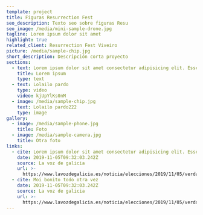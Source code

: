 ```yaml
---
template: project
title: Figuras Resurrection Fest
seo_description: Texto seo sobre figuras Resu
seo_image: /media/mini-sample-drone.jpg
tagline: Lorem ipsum dolor sit amet
highlight: true
related_client: Resurrection Fest Viveiro
picture: /media/sample-chip.jpg
short_description: Descripción corta proyecto
sections:
  - text: Lorem ipsum dolor sit amet consectetur adipisicing elit. Esse voluptatum autem ex? Exercitationem impedit, sed beatae autem ut quasi totam?
    title: Lorem ipsum
    type: text
  - text: Lolailo pardo
    type: video
    video: kjUpYlKs0nM
  - image: /media/sample-chip.jpg
    text: Lolailo pardo222
    type: image
gallery:
  - image: /media/sample-phone.jpg
    title: Foto
  - image: /media/sample-camera.jpg
    title: Otra foto
links:
  - cite: Lorem ipsum dolor sit amet consectetur adipisicing elit. Esse voluptatum autem ex? Exercitationem impedit, sed beatae autem ut quasi totam?
    date: 2019-11-05T09:32:03.242Z
    source: La voz de galicia
    url: >-
      https://www.lavozdegalicia.es/noticia/elecciones/2019/11/05/verdades-mentiras-debate/00031572914180193439805.htm
  - cite: Moi bonito todo otra vez
    date: 2019-11-05T09:32:03.242Z
    source: La voz de galicia
    url: >-
      https://www.lavozdegalicia.es/noticia/elecciones/2019/11/05/verdades-mentiras-debate/00031572914180193439805.htm
---
```

